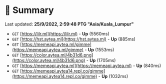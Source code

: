 # 📖 Summary
Last updated: **25/9/2022, 2:59:48 PTG "Asia/Kuala_Lumpur"**

- `GET` [https://lilr.ml](https://lilr.ml) - **Up** (5560ms)
- `GET` [https://hst.aytea.ml](https://hst.aytea.ml) - **Up** (885ms)
- `GET` [https://memeapi.aytea.ml/gimme](https://memeapi.aytea.ml/gimme) - **Up** (1553ms)
- `GET` [https://color.aytea.ml/4b31d6.png](https://color.aytea.ml/4b31d6.png) - **Up** (1705ms)
- `GET` [https://memeapi.aytea.ml](https://memeapi.aytea.ml) - **Up** (840ms)
- `GET` [https://memeapi.aytea14.repl.co/gimme](https://memeapi.aytea14.repl.co/gimme) - **Up** (1032ms)
